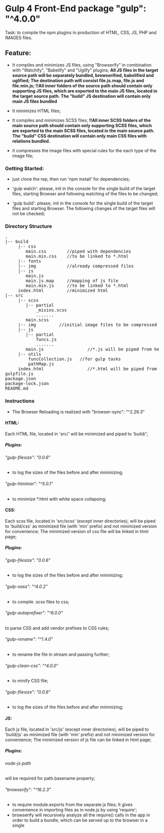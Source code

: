 # Gulp 4 Front-End package "gulp": "^4.0.0"
Task: to compile the npm plugins in production of HTML, CSS, JS, PHP and IMAGES files.

## Feature:
- It compiles and minimizes JS files, using "Browserify" 
in combination with "Watchify", "Babelify" and "Uglify" plugins;
**All JS files in the target source path will be separately bundled, browserified, babelified and uglified; 
The destination path will consist file.js.map, file.js and file.min.js; 
!!All inner folders of the source path should contain only supporting
JS files, which are exported to the main JS files, located in the target
source path. The "build" JS destination will contain only main JS files bundled**

- It minimizes HTML files;
- It compiles and minimizes SCSS files;
**!!All inner SCSS folders of the main source path should contain only
supporting SCSS files, which are exported to the main SCSS files, located
in the main source path. The "build" CSS destination will contain only
main CSS files with relations bundled.**

- it compresses the image files with special rules for
the each type of the image file;


### Getting Started:
- just clone the rep, then run 'npm install' for dependencies;

- 'gulp watch': please, init in the console for the single build of
the target files, starting Browser and following watching of the
files to be changed; 
- 'gulp build': please, init in the console for the single build of
the target files and starting Browser. The following changes of the 
target files will not be checked;

### Directory Structure
<pre>
.
|-- build
     |-- css
        main.css        //piped with dependencies
        main.min.css    //to be linked to *.html
     |-- fonts
     |-- img            //already compressed files
     |-- js
        main.js
        main.js.map     //mapping of js file
        main.min.js     //to be linked to *.html
     index.html         //minimized html
|-- src
     |-- scss
        |-- partial
            _mixins.scss
            .......
        main.scss
     |-- img         //initial image files to be compressed
     |-- js
        |-- partial
            funcs.js
            .......
        main.js                 //*.js will be piped from here
     |-- utils
         funcCollection.js   //for gulp tasks
         pathMap.js     
     index.html                 //*.html will be piped from here
gulpfile.js
package.json
package-lock.json
README.md
</pre>
### Instructions

- The Browser Reloading is realized with "browser-sync": "^2.26.3"

#### HTML: 

Each HTML file, located in 'src/' will be minimized and piped to 'build/';
##### Plugins:
###### "gulp-filesize": "0.0.6" 
- to log the sizes of the files before and after minimizing;

###### "gulp-htmlmin": "^5.0.1" 
- to minimize *.html with white space collapsing;

#### CSS: 

Each scss file, located in 'src/scss' (except inner
directories), will be piped to 'build/css' as minimized 
file (with 'min' prefix) and not minimized version
for convenience; The minimized version of css file will
be linked in html page;
##### Plugins:
###### "gulp-filesize": "0.0.6" 
- to log the sizes of the files before and after minimizing;

###### "gulp-sass": "^4.0.2"
- to compile .scss files to css;

###### "gulp-autoprefixer": "^6.0.0"
to parse CSS and add vendor prefixes to CSS rules;

###### "gulp-rename": "^1.4.0"
- to rename the file in stream and passing further;

###### "gulp-clean-css": "^4.0.0"
- to minify CSS file;

###### "gulp-filesize": "0.0.6" 
- to log the sizes of the files before and after minimizing;

#### JS:

Each js file, located in 'src/js' (except inner
directories), will be piped to 'build/js' as minimized 
file (with 'min' prefix) and not minimized version
for convenience; The minimized version of js file can
be linked in html page;
##### Plugins:
###### node-js path
will be required for path.basename property;

###### "browserify": "^16.2.3"
- to require module.exports from the separate js files;
It gives convenience in importing files as in node.js
by using 'require';
- browserify will recursively analyze all the require()
 calls in the app in order to build a bundle, which can
 be served up to the browser in a single <script> tag.
 
###### "babelify": "^10.0.0"
###### "@babel/core": "^7.3.4"
###### "@babel/preset-env": "^7.3.4"
- works in combination with "browserify", converting 
ECMAScript 2015+ code into a backwards compatible version 
of JavaScript in current and older browsers or environments;

###### "watchify": "^3.11.1"
- works in combination with "browserify", watching for
the changes, then the "browserify" bundle will be recompiled;

###### "gulp-watch": "^5.0.1"
- is used for watching the files in the target path, then
the callback function repipes the files to the 'build' path;

###### "exorcist": "^1.0.1"
- is used in combination with "browserify" to create 
separate map.js files in the pipe;

###### "vinyl-buffer": "^1.0.1"
###### "vinyl-source-stream": "^2.0.0"
- Convert streaming vinyl files to use buffers.
"vinyl-source-stream" module is just a bridge that makes it simple to 
use conventional text streams such as this in combination 
with gulp.

###### "gulp-uglify": "^3.0.2"
- Uglifying JavaScript involves changing variable and 
function names to reduce their size;

#### IMAGES:

Each image file, located in 'src/img', will be piped to 'build/img' 
as minimized file

###### "gulp-newer": "^1.4.0"
- to check the 'build' directory and to pipe the images 
from 'src/img' only if a new file exists;

###### "gulp-imagemin": "^5.0.3"
- to compress the image files, corresponding to the rules 
for compressing: gif, jpeg, png and svg files;
